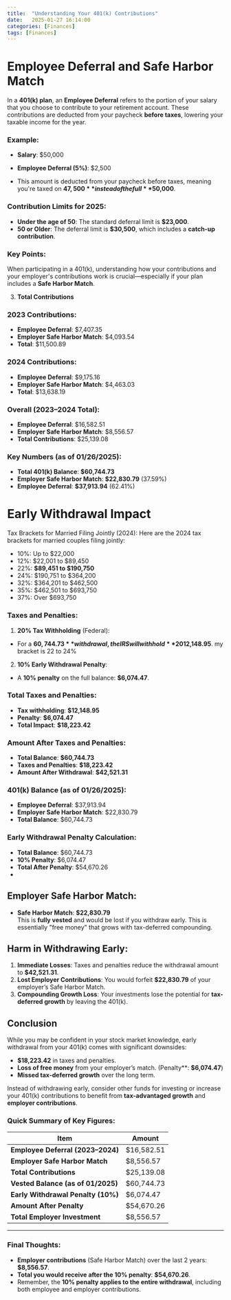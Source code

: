 ```yaml
---
title:  "Understanding Your 401(k) Contributions"
date:   2025-01-27 16:14:00
categories: [Finances] 
tags: [Finances]
---
```


# Employee Deferral and Safe Harbor Match

In a **401(k) plan**, an **Employee Deferral** refers to the portion of your salary that you choose to contribute to your 
retirement account. These contributions are deducted from your paycheck **before taxes**, lowering your taxable income for the year.

### Example:
- **Salary**: $50,000
- **Employee Deferral (5%)**: $2,500  

- This amount is deducted from your paycheck before taxes, meaning you're taxed on **$47,500** instead of the full **$50,000**.

### Contribution Limits for 2025:
- **Under the age of 50**: The standard deferral limit is **$23,000**.
- **50 or Older**: The deferral limit is **$30,500**, which includes a **catch-up contribution**.

### Key Points:
When participating in a 401(k), understanding how your contributions and your employer's contributions work is 
crucial—especially if your plan includes a **Safe Harbor Match**.


3. **Total Contributions**

### **2023 Contributions**:
- **Employee Deferral**: $7,407.35
- **Employer Safe Harbor Match**: $4,093.54
- **Total**: $11,500.89

### **2024 Contributions**:
- **Employee Deferral**: $9,175.16
- **Employer Safe Harbor Match**: $4,463.03
- **Total**: $13,638.19

### **Overall (2023–2024 Total)**:
- **Employee Deferral**: $16,582.51
- **Employer Safe Harbor Match**: $8,556.57
- **Total Contributions**: $25,139.08

### Key Numbers (as of 01/26/2025):
- **Total 401(k) Balance**: **$60,744.73**
- **Employer Safe Harbor Match**: **$22,830.79** (37.59%)
- **Employee Deferral**: **$37,913.94** (62.41%)

# Early Withdrawal Impact
Tax Brackets for Married Filing Jointly (2024): Here are the 2024 tax brackets for 
married couples filing jointly:

- 10%: Up to $22,000
- 12%: $22,001 to $89,450
- 22%: **$89,451 to $190,750**
- 24%: $190,751 to $364,200
- 32%: $364,201 to $462,500
- 35%: $462,501 to $693,750
- 37%: Over $693,750

### Taxes and Penalties:
1. **20% Tax Withholding** (Federal):
- For a **$60,744.73** withdrawal, the IRS will withhold **20%** for federal taxes: **$12,148.95**. my bracket is 22 to 24%
2. **10% Early Withdrawal Penalty**:
- A **10% penalty** on the full balance: **$6,074.47**.

### Total Taxes and Penalties:
- **Tax withholding**: **$12,148.95**
- **Penalty**: **$6,074.47**
- **Total Impact**: **$18,223.42**

### Amount After Taxes and Penalties:
- **Total Balance**: **$60,744.73**
- **Taxes and Penalties**: **$18,223.42**
- **Amount After Withdrawal**: **$42,521.31**

### 401(k) Balance (as of 01/26/2025):
- **Employee Deferral**: $37,913.94
- **Employer Safe Harbor Match**: $22,830.79
- **Total Balance**: $60,744.73

### Early Withdrawal Penalty Calculation:
- **Total Balance**: $60,744.73
- **10% Penalty**: $6,074.47
- **Total After Penalty**: $54,670.26
- 
## **Employer Safe Harbor Match**:

- **Safe Harbor Match**: **$22,830.79**  
This is **fully vested** and would be lost if you withdraw early. This is essentially "free money" that grows with tax-deferred compounding.

## **Harm in Withdrawing Early**:

1. **Immediate Losses**: Taxes and penalties reduce the withdrawal amount to **$42,521.31**.
2. **Lost Employer Contributions**: You would forfeit **$22,830.79** of your employer’s Safe Harbor Match.
3. **Compounding Growth Loss**: Your investments lose the potential for **tax-deferred growth** by leaving the 401(k).


## Conclusion

While you may be confident in your stock market knowledge, early withdrawal from your 401(k) comes with significant downsides:
- **$18,223.42** in taxes and penalties.
- **Loss of free money** from your employer’s match. (Penalty**: **$6,074.47**)
- **Missed tax-deferred growth** over the long term.

Instead of withdrawing early, consider other funds for investing or increase your 401(k) contributions to benefit from **tax-advantaged growth** and **employer contributions**.

### Quick Summary of Key Figures:

| **Item**                         | **Amount**               |
|-----------------------------------|--------------------------|
| **Employee Deferral (2023–2024)** | $16,582.51               |
| **Employer Safe Harbor Match**   | $8,556.57                |
| **Total Contributions**          | $25,139.08               |
| **Vested Balance (as of 01/2025)**| $60,744.73               |
| **Early Withdrawal Penalty (10%)**| $6,074.47                |
| **Amount After Penalty**         | $54,670.26               |
| **Total Employer Investment**    | $8,556.57                |

---

### Final Thoughts:
- **Employer contributions** (Safe Harbor Match) over the last 2 years: **$8,556.57**.
- **Total you would receive after the 10% penalty**: **$54,670.26**.
- Remember, the **10% penalty applies to the entire withdrawal**, including both employee and employer contributions.
